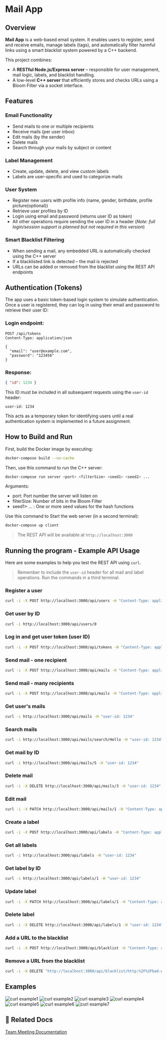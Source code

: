 # Mail App

## Overview
**Mail App** is a web-based email system. It enables users to register, send and receive emails, manage labels (tags), and automatically filter harmful links using a smart blacklist system powered by a C++ backend.

This project combines:
- A **RESTful Node.js/Express server** – responsible for user management, mail logic, labels, and blacklist handling.
- A low-level **C++ server** that efficiently stores and checks URLs using a Bloom Filter via a socket interface.

## Features

### Email Functionality
- Send mails to one or multiple recipients
- Receive mails (per user inbox)
- Edit mails (by the sender)
- Delete mails 
- Search through your mails by subject or content

### Label Management
- Create, update, delete, and view custom labels
- Labels are user-specific and used to categorize mails

### User System
- Register new users with profile info (name, gender, birthdate, profile picture(optional))
- Retrieve user profiles by ID  
- Login using email and password (returns user ID as token)
- All other operations require sending the user ID in a header
(*Note: full login/session support is planned but not required in this version*)

### Smart Blacklist Filtering
- When sending a mail, any embedded URL is automatically checked using the C++ server
- If a blacklisted link is detected – the mail is rejected
- URLs can be added or removed from the blacklist using the REST API endpoints

## Authentication (Tokens)

The app uses a basic token-based login system to simulate authentication.  
Once a user is registered, they can log in using their email and password to retrieve their user ID:

### Login endpoint:
```http
POST /api/tokens
Content-Type: application/json

{
  "email": "user@example.com",
  "password": "123456"
}
```

### Response:
```json
{ "id": 1234 }
```

This ID must be included in all subsequent requests using the `user-id` header:

```http
user-id: 1234
```

This acts as a temporary token for identifying users until a real authentication system is implemented in a future assignment.


## How to Build and Run
First, build the Docker image by executing:

```bash
docker-compose build --no-cache
```

Then, use this command to run the C++ server:

```bash
docker-compose run server <port> <filterSize> <seed1> <seed2> ...
```
Arguments:
- port: Port number the server will listen on
- filterSize: Number of bits in the Bloom Filter
- seed1> <seed2> ... : One or more seed values for the hash functions

Use this command to Start the web server (in a second terminal):

```bash
docker-compose up client
```
> The REST API will be available at `http://localhost:3000`

## Running the program - Example API Usage

Here are some examples to help you test the REST API using `curl`.
> Remember to include the `user-id` header for all mail and label operations.
Run the commands in a third terminal.

### Register a user
```bash
curl -i -X POST http://localhost:3000/api/users -H "Content-Type: application/json" -d "{\"firstName\":\"Alice\",\"lastName\":\"Cohen\",\"birthDate\":\"2000-01-01\",\"gender\":\"female\",\"email\":\"user@example.com\",\"password\":\"123456\"}"
```

### Get user by ID
```bash
curl -i http://localhost:3000/api/users/0
```

### Log in and get user token (user ID)
```bash
curl -i -X POST http://localhost:3000/api/tokens -H "Content-Type: application/json" -d "{\"email\":\"user@example.com\",\"password\":\"123456\"}"
```

### Send mail - one recipient
```bash
curl -i -X POST http://localhost:3000/api/mails -H "Content-Type: application/json" -H "user-id: 1234" -d "{\"to\":[\"5678\"],\"subject\":\"Hello\",\"content\":\"This is a test email\"}"
```

### Send mail - many recipients
```bash
curl -i -X POST http://localhost:3000/api/mails -H "Content-Type: application/json" -H "user-id: 1234" -d "{\"to\":[\"5678\",\"9999\",\"1111\"],\"subject\":\"Team Update\",\"content\":\"Reminder: meeting at 10AM\"}"
```

### Get user's mails
```bash
curl -i http://localhost:3000/api/mails -H "user-id: 1234"
```

### Search mails
```bash
curl -i http://localhost:3000/api/mails/search/Hello -H "user-id: 1234"
```

### Get mail by ID
```bash
curl -i http://localhost:3000/api/mails/5 -H "user-id: 1234"
```

### Delete mail
```bash
curl -i -X DELETE http://localhost:3000/api/mails/3 -H "user-id: 1234"
```

### Edit mail
```bash
curl -i -X PATCH http://localhost:3000/api/mails/1 -H "Content-Type: application/json" -H "user-id: 1234" -d "{\"subject\":\"Hello everyone\",\"content\":\"Meeting at 12AM\"}"
```

### Create a label
```bash
curl -i -X POST http://localhost:3000/api/labels -H "Content-Type: application/json" -H "user-id: 1234" -d "{\"name\":\"Work\"}"
```

### Get all labels
```bash
curl -i http://localhost:3000/api/labels -H "user-id: 1234"
```

### Get label by ID
```bash
curl -i http://localhost:3000/api/labels/1 -H "user-id: 1234"
```

### Update label
```bash
curl -i -X PATCH http://localhost:3000/api/labels/1 -H "Content-Type: application/json" -H "user-id: 1234" -d "{\"name\":\"Updated Label\"}"
```

### Delete label
```bash
curl -i -X DELETE http://localhost:3000/api/labels/1 -H "user-id: 1234"
```

### Add a URL to the blacklist
```bash
curl -i -X POST http://localhost:3000/api/blacklist -H "Content-Type: application/json" -d "{\"url\":\"http://bad-website.org\"}"
```

### Remove a URL from the blacklist
```bash
curl -i -X DELETE "http://localhost:3000/api/blacklist/http:%2F%2Fbad-website.org"
```

## Examples
![curl example1](https://github.com/user-attachments/assets/9716df8f-29b8-4183-b482-87370a69a676)
![curl example2](https://github.com/user-attachments/assets/7fc0cd39-a523-4b6d-8e98-301ca37010ea)
![curl example3](https://github.com/user-attachments/assets/dac9cd7f-9bef-4e6a-89dc-4b9d3137df56)
![curl example4](https://github.com/user-attachments/assets/b7a09b76-817a-498f-8fb8-00d0b43d926f)
![curl example5](https://github.com/user-attachments/assets/40224132-9121-462a-999f-df96df6e3f90)
![curl example6](https://github.com/user-attachments/assets/d1ed4069-08aa-4254-b344-6ef85677b34c)
![curl example7](https://github.com/user-attachments/assets/b49342e0-4d18-4f4b-ab44-eca836f1feb8)



## 🔗 Related Docs
[Team Meeting Documentation](https://docs.google.com/document/d/13VuUzQ-KDu7Q3zzVhvA42WCy0XEnrzZqYtl7023NFDo/edit?tab=t.0)
